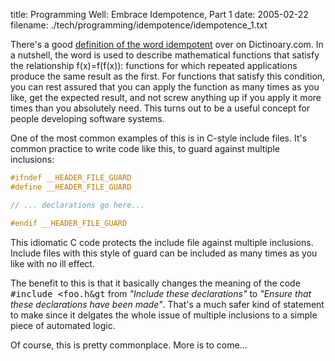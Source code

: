 title: Programming Well: Embrace Idempotence, Part 1
date: 2005-02-22
filename: ./tech/programming/idempotence/idempotence_1.txt

There's a good <a href="http://dictionary.reference.com/search?q=idempotent">
definition of the word idempotent</a> over on Dictinoary.com. In a nutshell, the
word is used to describe mathematical functions that satisfy the relationship
f(x)=f(f(x)): functions for which repeated applications produce the same result
as the first. For functions that satisfy this condition, you can rest assured
that you can apply the function as many times as you like, get the expected
result, and not screw anything up if you apply it more times than you 
absolutely need. This turns out to be a useful concept for people developing
software systems.

One of the most common examples of this is in C-style include files. It's common
practice to write code like this, to guard against multiple inclusions:


```c
#ifndef __HEADER_FILE_GUARD
#define __HEADER_FILE_GUARD

// ... declarations go here...

#endif __HEADER_FILE_GUARD
```

This idiomatic C code protects the include file against multiple
inclusions.  Include files with this style of guard can be included as
many times as you like with no ill effect.

The benefit to this is that it basically changes the meaning of the
code <tt>#include &lt;foo.h&gt</tt> from <i>"Include these
declarations"</i> to <i>"Ensure that these declarations have been
made"</i>. That's a much safer kind of statement to make since it
delgates the whole issue of multiple inclusions to a simple piece of
automated logic.

Of course, this is pretty commonplace. More is to come...
